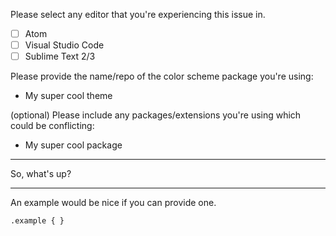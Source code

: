 Please select any editor that you're experiencing this issue in.
- [ ] Atom
- [ ] Visual Studio Code
- [ ] Sublime Text 2/3

Please provide the name/repo of the color scheme package you're using:
- My super cool theme

(optional) Please include any packages/extensions you're using which could be conflicting:
- My super cool package

---

So, what's up?


---
An example would be nice if you can provide one.
```less
.example { }
```
